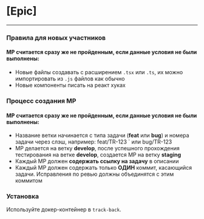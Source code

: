 # [Epic]

---

### Правила для новых участников
#### МР считается сразу же не пройденным, если данные условия не были выполнены:


- Новые файлы создавать с расширением `.tsx` или `.ts`, их можно импортировать из `.js` файлов как обычно
- Новые компоненты писать на реакт хуках

### Процесс создания МР
#### МР считается сразу же не пройденным, если данные условия не были выполнены:

- Название ветки начинается с типа задачи (**feat** или **bug**) и номера задачи через слэш, например: feat/TR-123 ` или bug/TR-123
- МР делается на ветку **develop**, после успешного прохождения тестирования на ветке **develop**, создается МР на ветку **staging**
- Каждый МР должен **содержать ссылку на задачу** в описании
- Каждый МР должен содержать только **ОДИН** коммит, касающийся задачи. Исправления по ревью должны объединятся с этим коммитом

### Установка

Используйте докер-контейнер в `track-back`.
